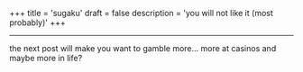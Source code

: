 +++
title = 'sugaku'
draft = false
description = 'you will not like it (most probably)'
+++

---
the next post will make you want to gamble more... more at casinos and maybe more in life?